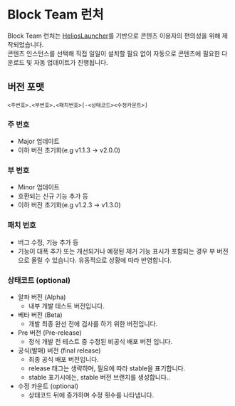 # Block Team 런처
Block Team 런처는 [HeliosLauncher](https://github.com/dscalzi/HeliosLauncher)를 기반으로 콘텐츠 이용자의 편의성을 위해 제작되었습니다.         
콘텐츠 인스턴스를 선택해 직접 일일이 설치할 필요 없이 자동으로 콘텐츠에 필요한 다운로드 및 자동 업데이트가 진행됩니다.

## 버전 포맷
```<주번호>.<부번호>.<패치번호>[-<상태코드><수정카운트>]```

### 주 번호

- Major 업데이트
- 이하 버전 초기화(e.g v1.1.3 -> v2.0.0)

### 부 번호

- Minor 업데이트
- 호환되는 신규 기능 추가 등
- 이하 버전 초기화(e.g v1.2.3 -> v1.3.0)

### 패치 번호

- 버그 수정, 기능 추가 등
- 기능이 대폭 추가 또는 개선되거나 예정된 제거 기능 표시가 포함되는 경우 부 버전으로 올릴 수 있습니다. 유동적으로 상황에 따라 반영합니다.

### 상태코트 (optional)

- 알파 버전 (Alpha)
  - 내부 개발 테스트 버전입니다.
- 베타 버전 (Beta)
  - 개발 최종 완선 전에 검사를 하기 위한 버전입니다.
- Pre 버전 (Pre-release)
  - 정식 개발 전 테스트 중 수정된 비공식 배포 버전 입니다.
- 공식(발매) 버전 (final release)
  - 최종 공식 배포 버전입니다.
  - release 태그는 생략하며, 필요에 따라 stable을 표기합니다.
  - stable 표기시에는, stable 버전 브랜치를 생성합니다..
- 수정 카운트 (optional)
  - 상태코드 뒤에 증가하며 수정 횟수를 나타냅니다.


